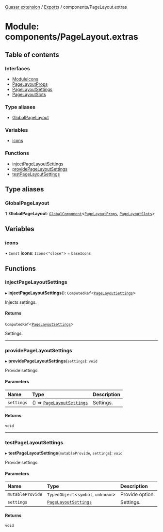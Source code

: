 [Quasar extension](../index.md) / [Exports](../modules.md) / components/PageLayout.extras

# Module: components/PageLayout.extras

## Table of contents

### Interfaces

- [ModuleIcons](../interfaces/components_PageLayout_extras.ModuleIcons.md)
- [PageLayoutProps](../interfaces/components_PageLayout_extras.PageLayoutProps.md)
- [PageLayoutSettings](../interfaces/components_PageLayout_extras.PageLayoutSettings.md)
- [PageLayoutSlots](../interfaces/components_PageLayout_extras.PageLayoutSlots.md)

### Type aliases

- [GlobalPageLayout](components_PageLayout_extras.md#globalpagelayout)

### Variables

- [icons](components_PageLayout_extras.md#icons)

### Functions

- [injectPageLayoutSettings](components_PageLayout_extras.md#injectpagelayoutsettings)
- [providePageLayoutSettings](components_PageLayout_extras.md#providepagelayoutsettings)
- [testPageLayoutSettings](components_PageLayout_extras.md#testpagelayoutsettings)

## Type aliases

### GlobalPageLayout

Ƭ **GlobalPageLayout**: [`GlobalComponent`](../interfaces/components_api.GlobalComponent.md)<[`PageLayoutProps`](../interfaces/components_PageLayout_extras.PageLayoutProps.md), [`PageLayoutSlots`](../interfaces/components_PageLayout_extras.PageLayoutSlots.md)\>

## Variables

### icons

• `Const` **icons**: `Icons`<``"close"``\> = `baseIcons`

## Functions

### injectPageLayoutSettings

▸ **injectPageLayoutSettings**(): `ComputedRef`<[`PageLayoutSettings`](../interfaces/components_PageLayout_extras.PageLayoutSettings.md)\>

Injects settings.

#### Returns

`ComputedRef`<[`PageLayoutSettings`](../interfaces/components_PageLayout_extras.PageLayoutSettings.md)\>

Settings.

___

### providePageLayoutSettings

▸ **providePageLayoutSettings**(`settings`): `void`

Provide settings.

#### Parameters

| Name | Type | Description |
| :------ | :------ | :------ |
| `settings` | () => [`PageLayoutSettings`](../interfaces/components_PageLayout_extras.PageLayoutSettings.md) | Settings. |

#### Returns

`void`

___

### testPageLayoutSettings

▸ **testPageLayoutSettings**(`mutableProvide`, `settings`): `void`

Provide settings.

#### Parameters

| Name | Type | Description |
| :------ | :------ | :------ |
| `mutableProvide` | `TypedObject`<`symbol`, `unknown`\> | Provide option. |
| `settings` | [`PageLayoutSettings`](../interfaces/components_PageLayout_extras.PageLayoutSettings.md) | Settings. |

#### Returns

`void`

